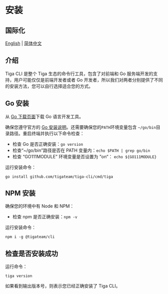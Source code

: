 # 安装

## 国际化

[English](installation.md) | [简体中文](installation.zh-Hans.md)

## 介绍

Tiga CLI 是整个 Tiga 生态的命令行工具，包含了对前端和 Go 服务端开发的支持，用户可能仅仅是前端开发者或者 Go 开发者，所以我们对两者分别提供了不同的安装方法，您可以自行选择适合您的方式。

## Go 安装

从 [Go 下载页面]()下载 Go 语言开发工具。

确保您遵守官方的 [Go 安装说明]()。还需要确保您的`PATH`环境变量包含 `~/go/bin`目录路径。重启终端并执行以下命令检查：

- 检查 Go 是否正确安装：`go version`
- 检查“~/go/bin”路径是否在 PATH 变量内：`echo $PATH | grep go/bin`
- 检查 “GO111MODULE” 环境变量是否设置为 ”on“： `echo ${GO111MODULE}`

运行安装命令：

```shell
go install github.com/tigateam/tiga-cli/cmd/tiga

```

## NPM 安装

确保您的环境中有 Node 和 NPM：

- 检查 npm 是否正确安装：`npm -v`

运行安装命令：

```shell
npm i -g @tigateam/cli

```

## 检查是否安装成功

运行命令：

```shell
tiga version

```

如果看到输出版本号，则表示您已经正确安装了 Tiga CLI。
